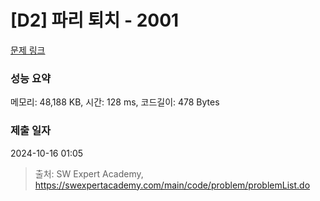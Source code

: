 # [D2] 파리 퇴치 - 2001 

[문제 링크](https://swexpertacademy.com/main/code/problem/problemDetail.do?contestProbId=AV5PzOCKAigDFAUq) 

### 성능 요약

메모리: 48,188 KB, 시간: 128 ms, 코드길이: 478 Bytes

### 제출 일자

2024-10-16 01:05



> 출처: SW Expert Academy, https://swexpertacademy.com/main/code/problem/problemList.do